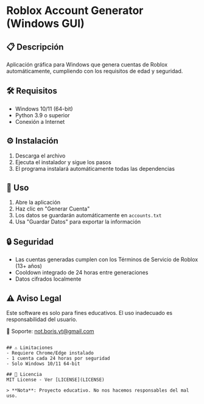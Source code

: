 # Roblox Account Generator (Windows GUI)  

## 📋 Descripción  
Aplicación gráfica para Windows que genera cuentas de Roblox automáticamente, cumpliendo con los requisitos de edad y seguridad.  

## 🛠️ Requisitos  
- Windows 10/11 (64-bit)  
- Python 3.9 o superior  
- Conexión a Internet  

## ⚙️ Instalación  
1. Descarga el archivo  
2. Ejecuta el instalador y sigue los pasos  
3. El programa instalará automáticamente todas las dependencias  

## 🚀 Uso  
1. Abre la aplicación  
2. Haz clic en "Generar Cuenta"  
3. Los datos se guardarán automáticamente en `accounts.txt`  
4. Usa "Guardar Datos" para exportar la información  

## 🔒 Seguridad  
- Las cuentas generadas cumplen con los Términos de Servicio de Roblox (13+ años)  
- Cooldown integrado de 24 horas entre generaciones  
- Datos cifrados localmente  

## ⚠️ Aviso Legal  
Este software es solo para fines educativos. El uso inadecuado es responsabilidad del usuario.  

📌 Soporte: not.boris.yt@gmail.com
```

## ⚠️ Limitaciones  
- Requiere Chrome/Edge instalado  
- 1 cuenta cada 24 horas por seguridad  
- Solo Windows 10/11 64-bit  

## 📜 Licencia  
MIT License - Ver [LICENSE](LICENSE)  

> **Nota**: Proyecto educativo. No nos hacemos responsables del mal uso.  
